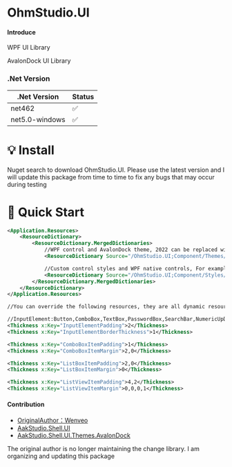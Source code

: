 # OhmStudio.UI

#### Introduce
WPF UI Library

AvalonDock UI Library

### .Net Version
|.Net Version   | Status  |
|  ----  | ----  |
| net462  | ✅ |
| net5.0-windows  | ✅ |

# 💡 Install
Nuget search to download OhmStudio.UI. Please use the latest version and I will update this package from time to time to fix any bugs that may occur during testing

# 🚀 Quick Start
``` xml
<Application.Resources>
    <ResourceDictionary>
        <ResourceDictionary.MergedDictionaries>
            //WPF control and AvalonDock theme, 2022 can be replaced with 2019, DarkTheme can be replaced with LightTheme and BlueTheme
            <ResourceDictionary Source="/OhmStudio.UI;Component/Themes/VisualStudio2022/LightTheme.xaml" />

            //Custom control styles and WPF native controls, For example SearchBar, CheckComboBox, CircleProgressBar, etc...
            <ResourceDictionary Source="/OhmStudio.UI;Component/Styles/VisualStudio.xaml" />
        </ResourceDictionary.MergedDictionaries>
    </ResourceDictionary>
</Application.Resources>

//You can override the following resources, they are all dynamic resources.

//InputElement:Button,ComboBox,TextBox,PasswordBox,SearchBar,NumericUpDown,PasswordTextBox,DateTimePicker,CheckComboBox.
<Thickness x:Key="InputElementPadding">2</Thickness>
<Thickness x:Key="InputElementBorderThickness">1</Thickness>

<Thickness x:Key="ComboBoxItemPadding">1</Thickness>
<Thickness x:Key="ComboBoxItemMargin">2,0</Thickness>

<Thickness x:Key="ListBoxItemPadding">2,0</Thickness>
<Thickness x:Key="ListBoxItemMargin">0</Thickness>

<Thickness x:Key="ListViewItemPadding">4,2</Thickness>
<Thickness x:Key="ListViewItemMargin">0,0,0,1</Thickness>
```
#### Contribution

- [OriginalAuthor：Wenveo](https://www.bilibili.com/video/BV1yW4y1N7Zq/?spm_id_from=333.999.0.0)
- [AakStudio.Shell.UI](https://github.com/Wenveo/AakStudio.Shell.UI)
- [AakStudio.Shell.UI.Themes.AvalonDock](https://github.com/Wenveo/AakStudio.Shell.UI.Themes.AvalonDock)

The original author is no longer maintaining the change library. I am organizing and updating this package